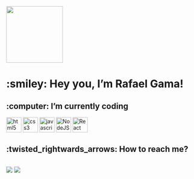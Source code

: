 <img src="https://media.tenor.com/f4eKzaPOZUYAAAAM/rz-ds-project.gif" width="150" height="150">
<h1> :smiley: Hey you, I’m Rafael Gama!</h1> 
<h2> 	:computer: I’m currently coding </h2>
<img src="https://cdn.pixabay.com/photo/2017/08/05/11/16/logo-2582748_1280.png" alt="html5" width="40" height="40"/> 
<img src="https://cdn.pixabay.com/photo/2017/08/05/11/16/logo-2582747_1280.png" alt="css3" width="40" height="40"/> 
<img src="https://cdn-icons-png.flaticon.com/512/919/919828.png" alt="javascript" width="40" height="40"/> 
<img src="https://cdn-icons-png.flaticon.com/512/919/919825.png" alt="NodeJS" width="40" height="40"/> 
<img src="https://softprodigy.com/wp-content/uploads/2019/06/react-js.png" alt="React JS" width="40" height="40"/>
<h2> :twisted_rightwards_arrows: How to reach me?<h2>
<a href="https://www.instagram.com/bilitomaster/" target="_blank"><img src="https://img.shields.io/badge/-Instagram-%23E4405F?style=for-the-badge&logo=instagram&logoColor=white" target="_blank"></a>
<a href="https://www.linkedin.com/in/rafael-cesar-da-silva-gama-2a6753134/" target="_blank"><img src="https://img.shields.io/badge/-LinkedIn-%230077B5?style=for-the-badge&logo=linkedin&logoColor=white" target="_blank"></a> <br>

<!---
RafacsGama/RafacsGama is a ✨ special ✨ repository because its `README.md` (this file) appears on your GitHub profile.
You can click the Preview link to take a look at your changes.
--->
